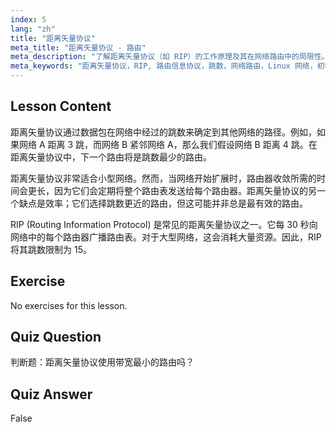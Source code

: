 ```yaml
---
index: 5
lang: "zh"
title: "距离矢量协议"
meta_title: "距离矢量协议 - 路由"
meta_description: "了解距离矢量协议（如 RIP）的工作原理及其在网络路由中的局限性。理解跳数和网络效率。"
meta_keywords: "距离矢量协议，RIP, 路由信息协议，跳数，网络路由，Linux 网络，初学者指南，教程"
---
```


## Lesson Content

距离矢量协议通过数据包在网络中经过的跳数来确定到其他网络的路径。例如，如果网络 A 距离 3 跳，而网络 B 紧邻网络 A，那么我们假设网络 B 距离 4 跳。在距离矢量协议中，下一个路由将是跳数最少的路由。

距离矢量协议非常适合小型网络。然而，当网络开始扩展时，路由器收敛所需的时间会更长，因为它们会定期将整个路由表发送给每个路由器。距离矢量协议的另一个缺点是效率；它们选择跳数更近的路由，但这可能并非总是最有效的路由。

RIP (Routing Information Protocol) 是常见的距离矢量协议之一。它每 30 秒向网络中的每个路由器广播路由表。对于大型网络，这会消耗大量资源。因此，RIP 将其跳数限制为 15。

## Exercise

No exercises for this lesson.

## Quiz Question

判断题：距离矢量协议使用带宽最小的路由吗？

## Quiz Answer

False
